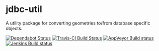 # jdbc-util
A utility package for converting geometries to/from database specific objects.

[![Dependabot Status](https://api.dependabot.com/badges/status?host=github&repo=B3Partners/jdbc-util)](https://dependabot.com)
[![Travis-CI Build Status](https://travis-ci.org/B3Partners/jdbc-util.svg?branch=master)](https://travis-ci.org/B3Partners/jdbc-util)
[![AppVeyor Build status](https://ci.appveyor.com/api/projects/status/s9uf5cwon8g7u31c?svg=true)](https://ci.appveyor.com/project/mprins/jdbc-util)
[![Jenkins Build status](http://192.168.1.57:8080/buildStatus/icon?job=B3Partners/jdbc-util/master&.svg)](http://192.168.1.57:8080/job/B3Partners/job/jdbc-util/)
